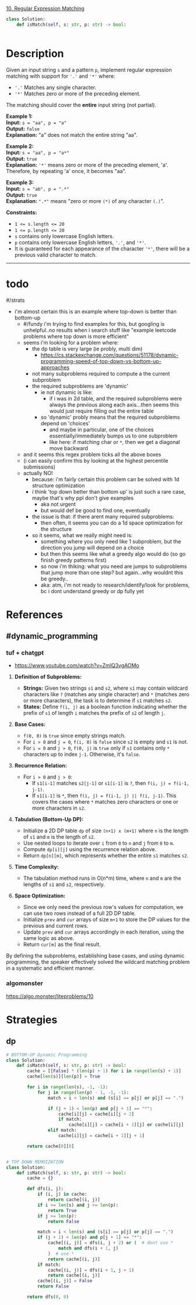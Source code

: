 [10. Regular Expression Matching](https://leetcode.com/problems/regular-expression-matching/)

```python
class Solution:
    def isMatch(self, s: str, p: str) -> bool:
        
```

# Description

Given an input string `s` and a pattern `p`, implement regular expression matching with support for `'.'` and `'*'` where:
- `'.'` Matches any single character.​​​​
- `'*'` Matches zero or more of the preceding element.

The matching should cover the **entire** input string (not partial).

**Example 1:**  
**Input:** `s = "aa", p = "a"`  
**Output:** `false`  
**Explanation:** "a" does not match the entire string "aa".

**Example 2:**  
**Input:** `s = "aa", p = "a*"`  
**Output:** `true`  
**Explanation:** `'*'` means zero or more of the preceding element, 'a'. Therefore, by repeating 'a' once, it becomes "aa".

**Example 3:**  
**Input:** `s = "ab", p = ".*"`  
**Output:** `true`  
**Explanation:** `".*"` means "zero or more `(*)` of any character `(.)`".

**Constraints:**
- `1 <= s.length <= 20`
- `1 <= p.length <= 20`
- `s` contains only lowercase English letters.
- `p` contains only lowercase English letters, `'.'`, and `'*'`.
- It is guaranteed for each appearance of the character `'*'`, there will be a previous valid character to match.

---


# todo

#/strats 
- i'm almost certain this is an example where top-down is better than bottom-up
	- #/fundy i'm trying to find examples for this, but googling is unhelpful..no results when i search stuff like "example leetcode problems where top down is more efficient"
	- seems i'm looking for a problem where:
		- the dp table is very large (ie probly, multi dim)
			- https://cs.stackexchange.com/questions/51178/dynamic-programming-speed-of-top-down-vs-bottom-up-approaches
		- not many subproblems required to compute a the current subproblem
		- the required subproblems are 'dynamic'
			- ie not dynamic is like:
				- if i was in 2d table, and the required subproblems were always the previous along each axis...then seems this would just require filling out the entire table
			- so 'dynamic' probly means that the required subproblems depend on 'choices'
				- and maybe in particular, one of the choices essentially/immediately bumps us to one subproblem 
				- like here: if matching char or `*`, then we get a diagonal move backward
	- and it seems this regex problem ticks all the above boxes
	- (i can easily confirm this by looking at the highest percentile submissions)
	- actually NO!
		- because: i'm fairly certain this problem can be solved with 1d structure optimization
		- i think 'top down better than bottom up' is just such a rare case, maybe that's why ppl don't give examples
			- aka not urgent
			- but would def be good to find one, eventually
		- the issue is that: if there arent many required subproblems:
			- then often, it seems you can do a 1d space optimization for the structure
		- so it seems, what we really might need is:
			- something where you only need like 1 subproblem, but the direction you jump will depend on a choice
			- but then this seems like what a greedy algo would do (so go finish greedy patterns first)
			- so now i'm thiking: what you need are jumps to subproblems that jump more than one step? but again...why wouldnt this be greedy..
			- aka: atm, i'm not ready to research/identify/look for problems, bc i dont understand greedy or dp fully yet



# References


## #dynamic_programming 


### tuf + chatgpt
- https://www.youtube.com/watch?v=ZmlQ3vgAOMo


1. **Definition of Subproblems:**
   - **Strings:** Given two strings `s1` and `s2`, where `s1` may contain wildcard characters like `?` (matches any single character) and `*` (matches zero or more characters), the task is to determine if `s1` matches `s2`.
   - **States:** Define `f(i, j)` as a boolean function indicating whether the prefix of `s1` of length `i` matches the prefix of `s2` of length `j`.

2. **Base Cases:**
   - `f(0, 0)` is `true` since empty strings match.
   - For `i > 0` and `j = 0`, `f(i, 0)` is `false` since `s2` is empty and `s1` is not.
   - For `i = 0` and `j > 0`, `f(0, j)` is `true` only if `s1` contains only `*` characters up to index `j-1`. Otherwise, it's `false`.

3. **Recurrence Relation:**
   - For `i > 0` and `j > 0`:
     - If `s1[i-1]` matches `s2[j-1]` or `s1[i-1]` is `?`, then `f(i, j) = f(i-1, j-1)`.
     - If `s1[i-1]` is `*`, then `f(i, j) = f(i-1, j) || f(i, j-1)`. This covers the cases where `*` matches zero characters or one or more characters in `s2`.

4. **Tabulation (Bottom-Up DP):**
   - Initialize a 2D DP table `dp` of size `(n+1) x (m+1)` where `n` is the length of `s1` and `m` is the length of `s2`.
   - Use nested loops to iterate over `i` from `0` to `n` and `j` from `0` to `m`.
   - Compute `dp[i][j]` using the recurrence relation above.
   - Return `dp[n][m]`, which represents whether the entire `s1` matches `s2`.

5. **Time Complexity:**
   - The tabulation method runs in O(n*m) time, where `n` and `m` are the lengths of `s1` and `s2`, respectively.

6. **Space Optimization:**
   - Since we only need the previous row's values for computation, we can use two rows instead of a full 2D DP table.
   - Initialize `prev` and `cur` arrays of size `m+1` to store the DP values for the previous and current rows.
   - Update `prev` and `cur` arrays accordingly in each iteration, using the same logic as above.
   - Return `cur[m]` as the final result.

By defining the subproblems, establishing base cases, and using dynamic programming, the speaker effectively solved the wildcard matching problem in a systematic and efficient manner.


### algomonster
https://algo.monster/liteproblems/10



# Strategies



## dp


```python
# BOTTOM-UP Dynamic Programming
class Solution:
    def isMatch(self, s: str, p: str) -> bool:
        cache = [[False] * (len(p) + 1) for i in range(len(s) + 1)]
        cache[len(s)][len(p)] = True

        for i in range(len(s), -1, -1):
            for j in range(len(p) - 1, -1, -1):
                match = i < len(s) and (s[i] == p[j] or p[j] == ".")

                if (j + 1) < len(p) and p[j + 1] == "*":
                    cache[i][j] = cache[i][j + 2]
                    if match:
                        cache[i][j] = cache[i + 1][j] or cache[i][j]
                elif match:
                    cache[i][j] = cache[i + 1][j + 1]

        return cache[0][0]


# TOP DOWN MEMOIZATION
class Solution:
    def isMatch(self, s: str, p: str) -> bool:
        cache = {}

        def dfs(i, j):
            if (i, j) in cache:
                return cache[(i, j)]
            if i >= len(s) and j >= len(p):
                return True
            if j >= len(p):
                return False

            match = i < len(s) and (s[i] == p[j] or p[j] == ".")
            if (j + 1) < len(p) and p[j + 1] == "*":
                cache[(i, j)] = dfs(i, j + 2) or (  # dont use *
                    match and dfs(i + 1, j)
                )  # use *
                return cache[(i, j)]
            if match:
                cache[(i, j)] = dfs(i + 1, j + 1)
                return cache[(i, j)]
            cache[(i, j)] = False
            return False

        return dfs(0, 0)

```